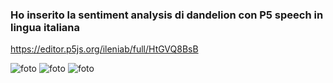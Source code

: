 ### Ho inserito la sentiment analysis di dandelion con P5 speech in lingua italiana


https://editor.p5js.org/ileniab/full/HtGVQ8BsB


![foto](https://github.com/ileniab/archive/blob/master/ileniab/INVISIBLE/6.Prove_Algoritmi_2/Prova_SPEECH_italiano_%2B_DANDELION_SENTIMENT_ANALISIS/it_speech_dandelion_1.png)
![foto](https://github.com/ileniab/archive/blob/master/ileniab/INVISIBLE/6.Prove_Algoritmi_2/Prova_SPEECH_italiano_%2B_DANDELION_SENTIMENT_ANALISIS/it_speech_dandelion_2.png)
![foto](https://github.com/ileniab/archive/blob/master/ileniab/INVISIBLE/6.Prove_Algoritmi_2/Prova_SPEECH_italiano_%2B_DANDELION_SENTIMENT_ANALISIS/it_speech_dandelion_3.png)
